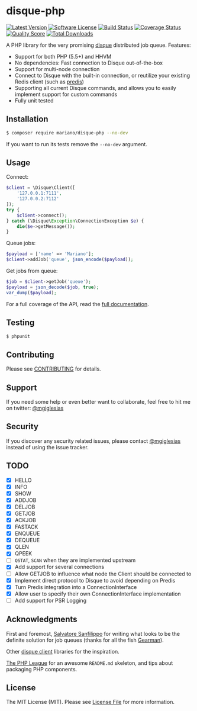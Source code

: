 # disque-php

[![Latest Version](https://img.shields.io/packagist/v/mariano/disque-php.svg?style=flat-square)](https://github.com/mariano/disque-php/releases)
[![Software License](https://img.shields.io/badge/license-MIT-brightgreen.svg?style=flat-square)](LICENSE.md)
[![Build Status](https://img.shields.io/travis/mariano/disque-php/master.svg?style=flat-square)](https://travis-ci.org/mariano/disque-php)
[![Coverage Status](https://img.shields.io/scrutinizer/coverage/g/mariano/disque-php.svg?style=flat-square)](https://scrutinizer-ci.com/g/mariano/disque-php/code-structure)
[![Quality Score](https://img.shields.io/scrutinizer/g/mariano/disque-php.svg?style=flat-square)](https://scrutinizer-ci.com/g/mariano/disque-php)
[![Total Downloads](https://img.shields.io/packagist/dt/mariano/disque-php.svg?style=flat-square)](https://packagist.org/packages/mariano/disque-php)

A PHP library for the very promising [disque](https://github.com/antirez/disque)
distributed job queue. Features:

* Support for both PHP (5.5+) and HHVM
* No dependencies: Fast connection to Disque out-of-the-box
* Support for multi-node connection
* Connect to Disque with the built-in connection, or reutilize your existing Redis client (such as [predis](https://github.com/nrk/predis))
* Supporting all current Disque commands, and allows you to easily implement support for custom commands
* Fully unit tested

## Installation

```bash
$ composer require mariano/disque-php --no-dev
```

If you want to run its tests remove the `--no-dev` argument.

## Usage

Connect:

```php
$client = \Disque\Client([
    '127.0.0.1:7111',
    '127.0.0.2:7112'
]);
try {
    $client->connect();
} catch (\Disque\Exception\ConnectionException $e) {
    die($e->getMessage());
}
```

Queue jobs:

```php
$payload = ['name' => 'Mariano'];
$client->addJob('queue', json_encode($payload));
```

Get jobs from queue:

```php
$job = $client->getJob('queue');
$payload = json_decode($job, true);
var_dump($payload);
```

For a full coverage of the API, read the [full documentation](docs/README.md).

## Testing

``` bash
$ phpunit
```

## Contributing

Please see [CONTRIBUTING](CONTRIBUTING.md) for details.

## Support

If you need some help or even better want to collaborate, feel free to hit me 
on twitter: [@mgiglesias](https://twitter.com/mgiglesias)

## Security

If you discover any security related issues, please contact [@mgiglesias](https://twitter.com/mgiglesias)
instead of using the issue tracker.

## TODO

- [x] HELLO
- [x] INFO
- [x] SHOW
- [x] ADDJOB
- [x] DELJOB
- [x] GETJOB
- [x] ACKJOB
- [x] FASTACK
- [x] ENQUEUE
- [x] DEQUEUE
- [x] QLEN
- [x] QPEEK
- [ ] `QSTAT`, `SCAN` when they are implemented upstream
- [x] Add support for several connections
- [ ] Allow GETJOB to influence what node the Client should be connected to
- [x] Implement direct protocol to Disque to avoid depending on Predis
- [x] Turn Predis integration into a ConnectionInterface
- [x] Allow user to specify their own ConnectionInterface implementation
- [ ] Add support for PSR Logging

## Acknowledgments

First and foremost, [Salvatore Sanfilippo](https://twitter.com/antirez) for writing what looks to be the
definite solution for job queues (thanks for all the fish [Gearman](http://gearman.org/)).

Other [disque client](https://github.com/antirez/disque#client-libraries) 
libraries for the inspiration.

[The PHP League](https://thephpleague.com) for an awesome `README.md` skeleton,
and tips about packaging PHP components.

## License

The MIT License (MIT). Please see [License File](LICENSE.md) for more information.
